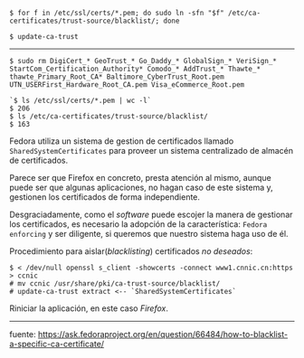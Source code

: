 
    $ for f in /etc/ssl/certs/*.pem; do sudo ln -sfn "$f" /etc/ca-certificates/trust-source/blacklist/; done

    $ update-ca-trust

-----

    $ sudo rm DigiCert_* GeoTrust_* Go_Daddy_* GlobalSign_* VeriSign_* StartCom_Certification_Authority* Comodo_* AddTrust_* Thawte_* thawte_Primary_Root_CA* Baltimore_CyberTrust_Root.pem UTN_USERFirst_Hardware_Root_CA.pem Visa_eCommerce_Root.pem

    `$ ls /etc/ssl/certs/*.pem | wc -l`
    $ 206
    $ ls /etc/ca-certificates/trust-source/blacklist/
    $ 163


Fedora utiliza un sistema de gestion de certificados llamado
`SharedSystemCertificates` para proveer un sistema centralizado de almacén
de certificados.

Parece ser que Firefox en concreto, presta atención al mismo, aunque puede
ser que algunas aplicaciones, no hagan caso de este sistema y, gestionen
los certificados de forma independiente.

Desgraciadamente, como el _software_ puede escojer la manera de gestionar
los certificados, es necesario la adopción de la característica:
`Fedora enforcing` y ser diligente, si queremos que nuestro sistema haga
uso de él.


Procedimiento para aislar(_blacklisting_) certificados _no deseados_:

    $ < /dev/null openssl s_client -showcerts -connect www1.cnnic.cn:https > ccnic
    # mv ccnic /usr/share/pki/ca-trust-source/blacklist/
    # update-ca-trust extract <-- `SharedSystemCertificates`
Riniciar la aplicación, en este caso _Firefox_.

---

fuente: https://ask.fedoraproject.org/en/question/66484/how-to-blacklist-a-specific-ca-certificate/
